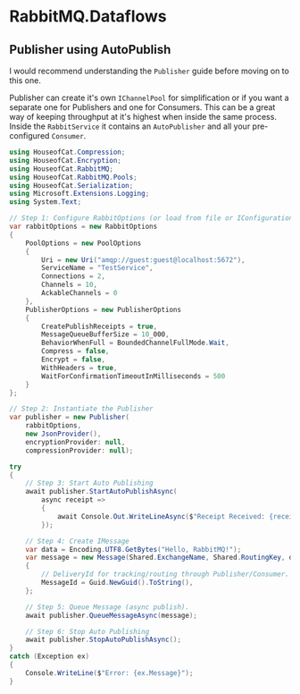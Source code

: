 ﻿# RabbitMQ.Dataflows
## Publisher using AutoPublish

I would recommend understanding the `Publisher` guide before moving on to this one.

Publisher can create it's own `IChannelPool` for simplification or if you want a separate one
for Publishers and one for Consumers. This can be a great way of keeping throughput at it's
highest when inside the same process. Inside the `RabbitService` it contains an `AutoPublisher`
and all your pre-configured `Consumer`.

```csharp
using HouseofCat.Compression;
using HouseofCat.Encryption;
using HouseofCat.RabbitMQ;
using HouseofCat.RabbitMQ.Pools;
using HouseofCat.Serialization;
using Microsoft.Extensions.Logging;
using System.Text;

// Step 1: Configure RabbitOptions (or load from file or IConfiguration).
var rabbitOptions = new RabbitOptions
{
    PoolOptions = new PoolOptions
    {
        Uri = new Uri("amqp://guest:guest@localhost:5672"),
        ServiceName = "TestService",
        Connections = 2,
        Channels = 10,
        AckableChannels = 0
    },
    PublisherOptions = new PublisherOptions
    {
        CreatePublishReceipts = true,
        MessageQueueBufferSize = 10_000,
        BehaviorWhenFull = BoundedChannelFullMode.Wait,
        Compress = false,
        Encrypt = false,
        WithHeaders = true,
        WaitForConfirmationTimeoutInMilliseconds = 500
    }
};

// Step 2: Instantiate the Publisher
var publisher = new Publisher(
    rabbitOptions,
    new JsonProvider(),
    encryptionProvider: null,
    compressionProvider: null);

try
{
    // Step 3: Start Auto Publishing
    await publisher.StartAutoPublishAsync(
        async receipt =>
        {
            await Console.Out.WriteLineAsync($"Receipt Received: {receipt.MessageId}");
        });

    // Step 4: Create IMessage
    var data = Encoding.UTF8.GetBytes("Hello, RabbitMQ!");
    var message = new Message(Shared.ExchangeName, Shared.RoutingKey, data, Guid.NewGuid().ToString())
    {
        // DeliveryId for tracking/routing through Publisher/Consumer.
        MessageId = Guid.NewGuid().ToString(),
    };

    // Step 5: Queue Message (async publish).
    await publisher.QueueMessageAsync(message);

    // Step 6: Stop Auto Publishing
    await publisher.StopAutoPublishAsync();
}
catch (Exception ex)
{
    Console.WriteLine($"Error: {ex.Message}");
}
```

